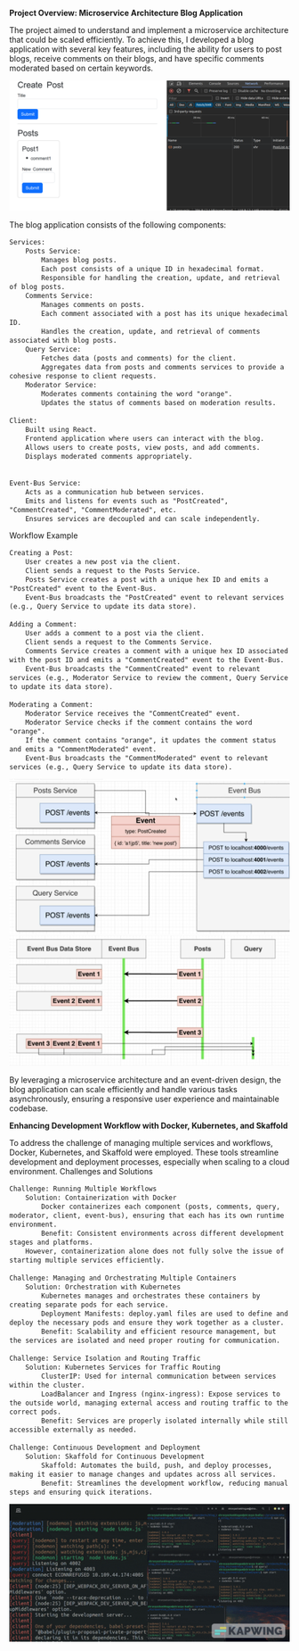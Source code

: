 **Project Overview: Microservice Architecture Blog Application**

The project aimed to understand and implement a microservice architecture that could be scaled efficiently. To achieve this, I developed a blog application with several key features, including the ability for users to post blogs, receive comments on their blogs, and have specific comments moderated based on certain keywords.

![Alt text](img/Working.png)

The blog application consists of the following components:

    Services:
        Posts Service:
            Manages blog posts.
            Each post consists of a unique ID in hexadecimal format.
            Responsible for handling the creation, update, and retrieval of blog posts.
        Comments Service:
            Manages comments on posts.
            Each comment associated with a post has its unique hexadecimal ID.
            Handles the creation, update, and retrieval of comments associated with blog posts.
        Query Service:
            Fetches data (posts and comments) for the client.
            Aggregates data from posts and comments services to provide a cohesive response to client requests.
        Moderator Service:
            Moderates comments containing the word "orange".
            Updates the status of comments based on moderation results.

    Client:
        Built using React.
        Frontend application where users can interact with the blog.
        Allows users to create posts, view posts, and add comments.
        Displays moderated comments appropriately.


    Event-Bus Service:
        Acts as a communication hub between services.
        Emits and listens for events such as "PostCreated", "CommentCreated", "CommentModerated", etc.
        Ensures services are decoupled and can scale independently.

Workflow Example

    Creating a Post:
        User creates a new post via the client.
        Client sends a request to the Posts Service.
        Posts Service creates a post with a unique hex ID and emits a "PostCreated" event to the Event-Bus.
        Event-Bus broadcasts the "PostCreated" event to relevant services (e.g., Query Service to update its data store).

    Adding a Comment:
        User adds a comment to a post via the client.
        Client sends a request to the Comments Service.
        Comments Service creates a comment with a unique hex ID associated with the post ID and emits a "CommentCreated" event to the Event-Bus.
        Event-Bus broadcasts the "CommentCreated" event to relevant services (e.g., Moderator Service to review the comment, Query Service to update its data store).

    Moderating a Comment:
        Moderator Service receives the "CommentCreated" event.
        Moderator Service checks if the comment contains the word "orange".
        If the comment contains "orange", it updates the comment status and emits a "CommentModerated" event.
        Event-Bus broadcasts the "CommentModerated" event to relevant services (e.g., Query Service to update its data store).

![Alt text](img/architecture.png)
![Alt text](img/SyncingEvents.png)

By leveraging a microservice architecture and an event-driven design, the blog application can scale efficiently and handle various tasks asynchronously, ensuring a responsive user experience and maintainable codebase.

**Enhancing Development Workflow with Docker, Kubernetes, and Skaffold**

To address the challenge of managing multiple services and workflows, Docker, Kubernetes, and Skaffold were employed. These tools streamline development and deployment processes, especially when scaling to a cloud environment.
Challenges and Solutions

    Challenge: Running Multiple Workflows
        Solution: Containerization with Docker
            Docker containerizes each component (posts, comments, query, moderator, client, event-bus), ensuring that each has its own runtime environment.
            Benefit: Consistent environments across different development stages and platforms.
        However, containerization alone does not fully solve the issue of starting multiple services efficiently.

    Challenge: Managing and Orchestrating Multiple Containers
        Solution: Orchestration with Kubernetes
            Kubernetes manages and orchestrates these containers by creating separate pods for each service.
            Deployment Manifests: deploy.yaml files are used to define and deploy the necessary pods and ensure they work together as a cluster.
            Benefit: Scalability and efficient resource management, but the services are isolated and need proper routing for communication.

    Challenge: Service Isolation and Routing Traffic
        Solution: Kubernetes Services for Traffic Routing
            ClusterIP: Used for internal communication between services within the cluster.
            LoadBalancer and Ingress (nginx-ingress): Expose services to the outside world, managing external access and routing traffic to the correct pods.
            Benefit: Services are properly isolated internally while still accessible externally as needed.

    Challenge: Continuous Development and Deployment
        Solution: Skaffold for Continuous Development
            Skaffold: Automates the build, push, and deploy processes, making it easier to manage changes and updates across all services.
            Benefit: Streamlines the development workflow, reducing manual steps and ensuring quick iterations.

![Alt text](img/npmvssckaffold.gif)

